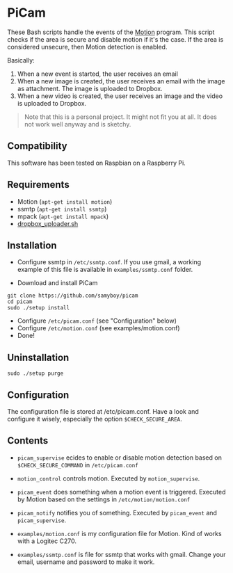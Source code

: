 PiCam
=====

These Bash scripts handle the events of the [Motion](http://www.lavrsen.dk/foswiki/bin/view/Motion/WebHome) program.
This script checks if the area is secure and disable motion if it's the case.
If the area is considered unsecure, then Motion detection is enabled.

Basically:

1. When a new event is started, the user receives an email
1. When a new image is created, the user receives an email with the image as attachment. The image is uploaded to Dropbox.
1. When a new video is created, the user receives an image and the video is uploaded to Dropbox.

> Note that this is a personal project.
> It might not fit you at all.
> It does not work well anyway and is sketchy.

Compatibility
-------------

This software has been tested on Raspbian on a Raspberry Pi.

Requirements
------------

- Motion (`apt-get install motion`)
- ssmtp (`apt-get install ssmtp`)
- mpack (`apt-get install mpack`)
- [dropbox_uploader.sh](https://github.com/andreafabrizi/Dropbox-Uploader)

Installation
------------

* Configure ssmtp in `/etc/ssmtp.conf`. If you use gmail, a working example of this file is available in `examples/ssmtp.conf` folder.

* Download and install PiCam
```
git clone https://github.com/samyboy/picam
cd picam
sudo ./setup install
```
* Configure `/etc/picam.conf` (see "Configuration" below)
* Configure `/etc/motion.conf` (see examples/motion.conf)
* Done!

Uninstallation
--------------

```
sudo ./setup purge
```

Configuration
-------------

The configuration file is stored at /etc/picam.conf.
Have a look and configure it wisely, especially the option `$CHECK_SECURE_AREA`.

Contents
--------

* `picam_supervise` ecides to enable or disable motion detection based on `$CHECK_SECURE_COMMAND` in `/etc/picam.conf`

* `motion_control` controls motion.
Executed by `motion_supervise`.

* `picam_event` does something when a motion event is triggered.
Executed by Motion based on the settings in `/etc/motion/motion.conf`

* `picam_notify`
notifies you of something. Executed by `picam_event` and `picam_supervise`.

* `examples/motion.conf`
is my configuration file for Motion. Kind of works with a Logitec C270.

* `examples/ssmtp.conf`
is file for ssmtp that works with gmail. Change your email, username and password to make it work.


